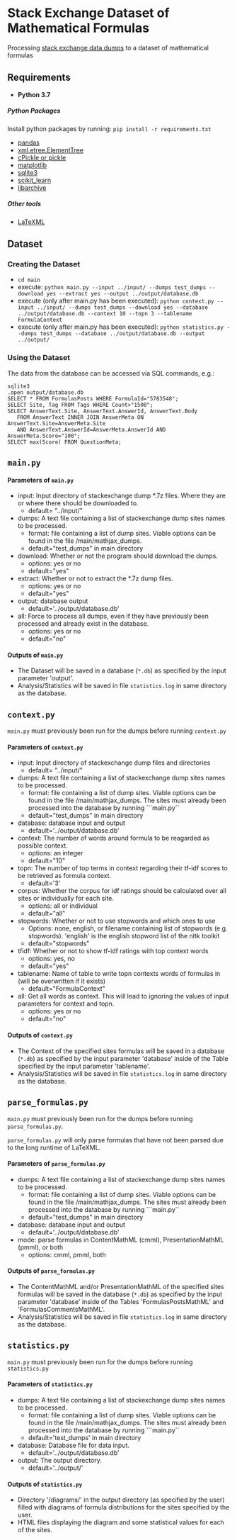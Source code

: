 # Stack Exchange Dataset of Mathematical Formulas

Processing [stack exchange data dumps](https://archive.org/details/stackexchange) to a dataset of mathematical formulas

## Requirements

* **Python 3.7**

##### Python Packages
Install python packages by running: ```pip install -r requirements.txt```
* [pandas](http://pandas.pydata.org/)
* [xml.etree.ElementTree](https://docs.python.org/2/library/xml.etree.elementtree.html)
* [cPickle or pickle](https://docs.python.org/3/library/pickle.html)
* [matplotlib](https://matplotlib.org/users/installing.html)
* [sqlite3](https://docs.python.org/3/library/sqlite3.html)
* [scikit_learn](https://scikit-learn.org/stable/install.html)
* [libarchive](https://pypi.org/project/libarchive/)

##### Other tools
* [LaTeXML](https://dlmf.nist.gov/LaTeXML/get.html)

## Dataset

### Creating the Dataset

* ```cd main```
* execute: ```python main.py --input ../input/ --dumps test_dumps --download yes --extract yes --output ../output/database.db```
* execute (only after main.py has been executed): ```python context.py --input ../input/ --dumps test_dumps --download yes --database ../output/database.db --context 10 --topn 3 --tablename FormulaContext```
* execute (only after main.py has been executed): ```python statistics.py --dumps test_dumps --database ../output/database.db --output ../output/```

### Using the Dataset

The data from the database can be accessed via SQL commands, e.g.:
```
sqlite3
.open output/database.db
SELECT * FROM FormulasPosts WHERE FormulaId="5783548";
SELECT Site, Tag FROM Tags WHERE Count>"1500";
SELECT AnswerText.Site, AnswerText.AnswerId, AnswerText.Body 
   FROM AnswerText INNER JOIN AnswerMeta ON AnswerText.Site=AnswerMeta.Site 
   AND AnswerText.AnswerId=AnswerMeta.AnswerId AND AnswerMeta.Score="100";
SELECT max(Score) FROM QuestionMeta;
```

## ```main.py```

#### Parameters of ```main.py```

* input: Input directory of stackexchange dump *.7z files. Where they are or where there should be downloaded to. 
    * default= "../input/"
* dumps: A text file containing a list of stackexchange dump sites names to be processed.
    * format: file containing a list of dump sites. Viable options can be found in the file /main/mathjax_dumps.
    * default="test_dumps" in main directory
* download: Whether or not the program should download the dumps.
    * options: yes or no
    * default="yes"
* extract: Whether or not to extract the *.7z dump files.
    * options: yes or no
    * default="yes"
* output: database output
    * default='../output/database.db'
* all: Force to process all dumps, even if they have previously been processed and already exist in the database.
    * options: yes or no
    * default="no"

#### Outputs of ```main.py```

* The Dataset will be saved in a database (```*.db```) as specified by the input parameter 'output'.
* Analysis/Statistics will be saved in file ```statistics.log``` in same directory as the database.

## ```context.py```

```main.py``` must previously been run for the dumps before running ```context.py```

#### Parameters of ```context.py```

* input: Input directory of stackexchange dump files and directories 
    * default= "../input/"
* dumps: A text file containing a list of stackexchange dump sites names to be processed.
    * format: file containing a list of dump sites. Viable options can be found in the file /main/mathjax_dumps. The sites must already been processed into the database by running ```main.py``
    * default="test_dumps" in main directory
* database: database input and output
    * default='../output/database.db'
* context: The number of words around formula to be reagarded as possible context.
    * options: an integer
    * default="10"
* topn: The number of top terms in context regarding their tf-idf scores to be retrieved as formula context.
    * default='3'
* corpus: Whether the corpus for idf ratings should be calculated over all sites or individually for each site.
    * options: all or individual
    * default="all"
* stopwords: Whether or not to use stopwords and which ones to use
  * Options: none, english, or filename containing list of stopwords (e.g. stopwords). 'english' is the english stopword list of the nltk toolkit
  * default="stopwords"
* tfidf: Whether or not to show tf-idf ratings with top context words
  * options: yes, no
  * default="yes"
* tablename: Name of table to write topn contexts words of formulas in (will be overwritten if it exists)
    * default="FormulaContext"
* all: Get all words as context. This will lead to ignoring the values of input parameters for context and topn.
    * options: yes or no
    * default="no"

#### Outputs of ```context.py```

* The Context of the specified sites formulas will be saved in a database (```*.db```) as specified by the input parameter 'database' inside of the Table specified by the input parameter 'tablename'.
* Analysis/Statistics will be saved in file ```statistics.log``` in same directory as the database.

## ```parse_formulas.py```

```main.py``` must previously been run for the dumps before running ```parse_formulas.py```.

```parse_formulas.py``` will only parse formulas that have not been parsed due to the long runtime of LaTeXML.

#### Parameters of ```parse_formulas.py```

* dumps: A text file containing a list of stackexchange dump sites names to be processed.
    * format: file containing a list of dump sites. Viable options can be found in the file /main/mathjax_dumps. The sites must already been processed into the database by running ```main.py``
    * default="test_dumps" in main directory
* database: database input and output
    * default='../output/database.db'
* mode: parse formulas in ContentMathML (cmml), PresentationMathML (pmml), or both
  * options: cmml, pmml, both

#### Outputs of ```parse_formulas.py```

* The ContentMathML and/or PresentationMathML of the specified sites formulas will be saved in the database (```*.db```) as specified by the input parameter 'database' inside of the Tables 'FormulasPostsMathML' and 'FormulasCommentsMathML'.
* Analysis/Statistics will be saved in file ```statistics.log``` in same directory as the database.

## ```statistics.py```

```main.py``` must previously been run for the dumps before running ```statistics.py```

#### Parameters of ```statistics.py```

* dumps: A text file containing a list of stackexchange dump sites names to be processed.
    * format: file containing a list of dump sites. Viable options can be found in the file /main/mathjax_dumps. The sites must already been processed into the database by running ```main.py``
    * default='test_dumps' in main directory
* database: Database file for data input.
    * default='../output/database.db'
* output: The output directory.
    * default='../output/'

#### Outputs of ```statistics.py```

* Directory '/diagrams/' in the output directory (as specified by the user) filled with diagrams of formula distributions for the sites specified by the user.
* HTML files displaying the diagram and some statistical values for each of the sites.

